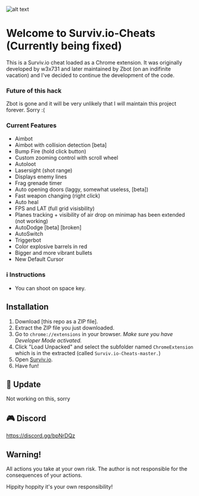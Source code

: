 ![alt text](http://i67.tinypic.com/357hs47.png "Survivio Banner")
# Welcome to Surviv.io-Cheats (Currently being fixed)
This is a Surviv.io cheat loaded as a Chrome extension. It was originally developed by w3x731 and later maintained by Zbot (on an indifinite vacation) and I've decided to continue the development of the code.

### Future of this hack 
Zbot is gone and it will be very unlikely that I will maintain this project forever. Sorry :(

### Current Features

* Aimbot
* Aimbot with collision detection [beta]
* Bump Fire (hold click button)
* Custom zooming control with scroll wheel
* Autoloot
* Lasersight (shot range)
* Displays enemy lines
* Frag grenade timer
* Auto opening doors (laggy, somewhat useless, [beta])
* Fast weapon changing (right click)
* Auto heal
* FPS and LAT (full grid visisbility)
* Planes tracking + visibility of air drop on minimap has been extended (not working)
* AutoDodge [beta] [broken]
* AutoSwitch
* Triggerbot
* Color explosive barrels in red
* Bigger and more vibrant bullets
* New Default Cursor


### :information_source: Instructions

- You can shoot on space key.


##  Installation

1. Download [this repo as a ZIP file]. 
2. Extract the ZIP file you just downloaded. 
3. Go to `chrome://extensions` in your browser. *Make sure you have Developer Mode activated.*
4. Click "Load Unpacked" and select the subfolder named `ChromeExtension` which is in the extracted (called `Surviv.io-Cheats-master.`)
5. Open [Surviv.io](http://Surviv.io).
6. Have fun!

## 🔄 Update
Not working on this, sorry
## :video_game: Discord
https://discord.gg/bpNrDQz

## Warning!
All actions you take at your own risk. The author is not responsible for the consequences of your actions.

Hippity hoppity it's your own responsibility!
